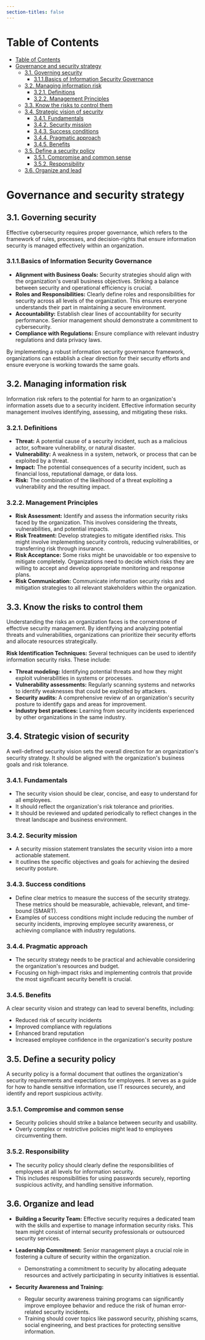 ```yaml
---
section-titles: false
---
```


# Table of Contents

<!--toc:start-->

- [Table of Contents](#table-of-contents)
- [Governance and security strategy](#governance-and-security-strategy)
  - [3.1. Governing security](#31-governing-security)
    - [3.1.1.Basics of Information Security Governance](#311basics-of-information-security-governance)
  - [3.2. Managing information risk](#32-managing-information-risk)
    - [3.2.1. Definitions](#321-definitions)
    - [3.2.2. Management Principles](#322-management-principles)
  - [3.3. Know the risks to control them](#33-know-the-risks-to-control-them)
  - [3.4. Strategic vision of security](#34-strategic-vision-of-security)
    - [3.4.1. Fundamentals](#341-fundamentals)
    - [3.4.2. Security mission](#342-security-mission)
    - [3.4.3. Success conditions](#343-success-conditions)
    - [3.4.4. Pragmatic approach](#344-pragmatic-approach)
    - [3.4.5. Benefits](#345-benefits)
  - [3.5. Define a security policy](#35-define-a-security-policy)
    - [3.5.1. Compromise and common sense](#351-compromise-and-common-sense)
    - [3.5.2. Responsibility](#352-responsibility)
  - [3.6. Organize and lead](#36-organize-and-lead)
  <!--toc:end-->

# Governance and security strategy

## 3.1. Governing security

Effective cybersecurity requires proper governance, which refers to the framework of rules, processes, and decision-rights that ensure information security is managed effectively within an organization.

### 3.1.1.Basics of Information Security Governance

- **Alignment with Business Goals:** Security strategies should align with the organization's overall business objectives. Striking a balance between security and operational efficiency is crucial.
- **Roles and Responsibilities:** Clearly define roles and responsibilities for security across all levels of the organization. This ensures everyone understands their part in maintaining a secure environment.
- **Accountability:** Establish clear lines of accountability for security performance. Senior management should demonstrate a commitment to cybersecurity.
- **Compliance with Regulations:** Ensure compliance with relevant industry regulations and data privacy laws.

By implementing a robust information security governance framework, organizations can establish a clear direction for their security efforts and ensure everyone is working towards the same goals.

## 3.2. Managing information risk

Information risk refers to the potential for harm to an organization's information assets due to a security incident. Effective information security management involves identifying, assessing, and mitigating these risks.

### 3.2.1. Definitions

- **Threat:** A potential cause of a security incident, such as a malicious actor, software vulnerability, or natural disaster.
- **Vulnerability:** A weakness in a system, network, or process that can be exploited by a threat.
- **Impact:** The potential consequences of a security incident, such as financial loss, reputational damage, or data loss.
- **Risk:** The combination of the likelihood of a threat exploiting a vulnerability and the resulting impact.

### 3.2.2. Management Principles

- **Risk Assessment:** Identify and assess the information security risks faced by the organization. This involves considering the threats, vulnerabilities, and potential impacts.
- **Risk Treatment:** Develop strategies to mitigate identified risks. This might involve implementing security controls, reducing vulnerabilities, or transferring risk through insurance.
- **Risk Acceptance:** Some risks might be unavoidable or too expensive to mitigate completely. Organizations need to decide which risks they are willing to accept and develop appropriate monitoring and response plans.
- **Risk Communication:** Communicate information security risks and mitigation strategies to all relevant stakeholders within the organization.

## 3.3. Know the risks to control them

Understanding the risks an organization faces is the cornerstone of effective security management. By identifying and analyzing potential threats and vulnerabilities, organizations can prioritize their security efforts and allocate resources strategically.

**Risk Identification Techniques:** Several techniques can be used to identify information security risks. These include:

- **Threat modeling:** Identifying potential threats and how they might exploit vulnerabilities in systems or processes.
- **Vulnerability assessments:** Regularly scanning systems and networks to identify weaknesses that could be exploited by attackers.
- **Security audits:** A comprehensive review of an organization's security posture to identify gaps and areas for improvement.
- **Industry best practices:** Learning from security incidents experienced by other organizations in the same industry.

## 3.4. Strategic vision of security

A well-defined security vision sets the overall direction for an organization's security strategy. It should be aligned with the organization's business goals and risk tolerance.

### 3.4.1. Fundamentals

- The security vision should be clear, concise, and easy to understand for all employees.
- It should reflect the organization's risk tolerance and priorities.
- It should be reviewed and updated periodically to reflect changes in the threat landscape and business environment.

### 3.4.2. Security mission

- A security mission statement translates the security vision into a more actionable statement.
- It outlines the specific objectives and goals for achieving the desired security posture.

### 3.4.3. Success conditions

- Define clear metrics to measure the success of the security strategy. These metrics should be measurable, achievable, relevant, and time-bound (SMART).
- Examples of success conditions might include reducing the number of security incidents, improving employee security awareness, or achieving compliance with industry regulations.

### 3.4.4. Pragmatic approach

- The security strategy needs to be practical and achievable considering the organization's resources and budget.
- Focusing on high-impact risks and implementing controls that provide the most significant security benefit is crucial.

### 3.4.5. Benefits

A clear security vision and strategy can lead to several benefits, including:

- Reduced risk of security incidents
- Improved compliance with regulations
- Enhanced brand reputation
- Increased employee confidence in the organization's security posture

## 3.5. Define a security policy

A security policy is a formal document that outlines the organization's security requirements and expectations for employees. It serves as a guide for how to handle sensitive information, use IT resources securely, and identify and report suspicious activity.

### 3.5.1. Compromise and common sense

- Security policies should strike a balance between security and usability.
- Overly complex or restrictive policies might lead to employees circumventing them.

### 3.5.2. Responsibility

- The security policy should clearly define the responsibilities of employees at all levels for information security.
- This includes responsibilities for using passwords securely, reporting suspicious activity, and handling sensitive information.

## 3.6. Organize and lead

- **Building a Security Team:** Effective security requires a dedicated team with the skills and expertise to manage information security risks. This team might consist of internal security professionals or outsourced security services.
- **Leadership Commitment:** Senior management plays a crucial role in fostering a culture of security within the organization.

  - Demonstrating a commitment to security by allocating adequate resources and actively participating in security initiatives is essential.

- **Security Awareness and Training:**

  - Regular security awareness training programs can significantly improve employee behavior and reduce the risk of human error-related security incidents.
  - Training should cover topics like password security, phishing scams, social engineering, and best practices for protecting sensitive information.
